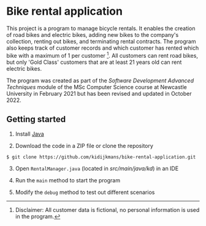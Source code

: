 # Bike rental application

This project is a program to manage bicycle rentals. It enables the creation of road bikes and electric bikes, adding new bikes to the company's collection, renting out bikes, and terminating rental contracts. The program also keeps track of customer records and which customer has rented which bike with a maximum of 1 per customer [^1]. All customers can rent road bikes, but only 'Gold Class' customers that are at least 21 years old can rent electric bikes.

The program was created as part of the *Software Development Advanced Techniques* module of the MSc Computer Science course at Newcastle University in February 2021 but has been revised and updated in October 2022.

## Getting started

1. Install [Java](https://www.oracle.com/java/technologies/downloads/#java17)

2. Download the code in a ZIP file or clone the repository

``` $ git clone https://github.com/kidijkmans/bike-rental-application.git ```

3. Open `RentalManager.java` (located in *src/main/java/kd*) in an IDE

4. Run the `main` method to start the program

5. Modify the `debug` method to test out different scenarios

[^1]: Disclaimer: All customer data is fictional, no personal information is used in the program.